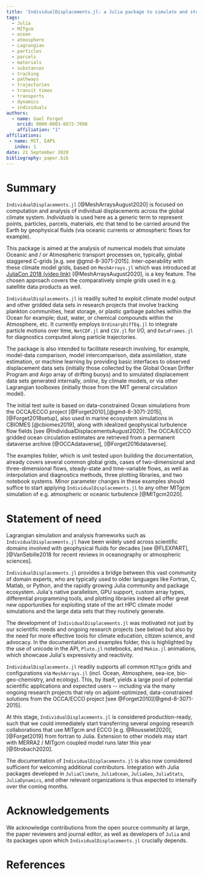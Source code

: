 ```yaml
---
title: 'IndividualDisplacements.jl: a Julia package to simulate and study particle displacements within the climate system'
tags:
  - Julia
  - MITgcm
  - ocean
  - atmosphere
  - Lagrangian
  - particles
  - parcels
  - materials
  - substances
  - tracking
  - pathways
  - trajectories
  - transit times
  - transports
  - dynamics
  - individuals
authors:
  - name: Gael Forget
    orcid: 0000-0003-0872-7098
    affiliation: "1"
affiliations:
 - name: MIT, EAPS
   index: 1
date: 21 September 2020
bibliography: paper.bib
---
```


# Summary

`IndividualDisplacements.jl` [@MeshArraysAugust2020] is focused on computation and analysis of individual displacements across the global climate system. _Individuals_ is used here as a generic term to represent points, particles, parcels, materials, etc that tend to be carried around the Earth by geophysical fluids (via oceanic currents or atmospheric flows for example). 

This package is aimed at the analysis of numerical models that simulate Oceanic and / or Atmospheric transport processes on, typically, global staggered C-grids [e.g. see @gmd-8-3071-2015]. Inter-operability with these climate model grids, based on `MeshArrays.jl` which was introduced at [JuliaCon 2018 (video link)](https://youtu.be/RDxAy_zSUvg) [@MeshArraysAugust2020], is a key feature. The chosen approach covers the comparatively simple grids used in e.g. satellite data products as well.

`IndividualDisplacements.jl` is readily suited to exploit climate model output and other gridded data sets in research projects that involve tracking plankton communities, heat storage, or plastic garbage patches within the Ocean for example; dust, water, or chemical compounds within the Atmosphere, etc. It currently employs `OrdinaryDiffEq.jl` to integrate particle motions over time, `NetCDF.jl` and `CSV.jl` for I/O, and `DataFrames.jl` for diagnostics computed along particle trajectories.

The package is also intended to facilitate research involving, for example, model-data comparison, model intercomparison, data assimilation, state estimation, or machine learning by providing basic interfaces to observed displacement data sets (initially those collected by the Global Ocean Drifter Program and Argo array of drifting buoys) and to simulated displacement data sets generated internally, _online_, by climate models, or via other Lagrangian toolboxes (initially those from the MIT general circulation model).

The initial test suite is based on data-constrained Ocean simulations from the OCCA/ECCO project [@Forget2010],[@gmd-8-3071-2015], [@Forget2018setup], also used in marine ecosystem simulations in CBIOMES [@cbiomes2019], along with idealized geophysical turbulence flow fields [see @IndividualDisplacementsAugust2020]. The OCCA/ECCO gridded ocean circulation estimates are retrieved from a permanent dataverse archive [@OCCAdataverse], [@Forget2016dataverse].

The examples folder, which is unit tested upon building the documentation, already covers several common global grids, cases of two-dimensional and three-dimensional flows, steady-state and time-variable flows, as well as interpolation and diagnostics methods, three plotting libraries, and two notebook systems. Minor parameter changes in these examples should suffice to start applying `IndividualDisplacements.jl` to any other MITgcm simulation of e.g. atmospheric or oceanic turbulence [@MITgcm2020].

# Statement of need 

Lagrangian simulation and analysis frameworks such as `IndividualDisplacements.jl` have been widely used across scientific domains involved with geophysical fluids for decades [see @FLEXPART],[@VanSebille2018 for recent reviews in oceanography or atmospheric sciences]. 

`IndividualDisplacements.jl` provides a bridge between this vast community of domain experts, who are typically used to older languages like Fortran, C, Matlab, or Python, and the rapidly growing Julia community and package ecosystem. Julia's native parallelism, GPU support, custom array types, differential programming tools, and plotting libraries indeed all offer great new opportunities for exploiting state of the art HPC climate model simulations and the large data sets that they routinely generate.

The development of `IndividualDisplacements.jl` was motivated not just by our scientific needs and ongoing research projects (see below) but also by the need for more effective tools for climate education, citizen science, and advocacy. In the documentation and examples folder, this is highlighted by the use of unicode in the API, `Pluto.jl` notebooks, and `Makie.jl` animations, which showcase Julia's expressivity and reactivity. 

`IndividualDisplacements.jl` readily supports all common `MITgcm` grids and configurations via `MeshArrays.jl` (incl. Ocean,  Atmosphere, sea-ice, bio-geo-chemistry, and ecology). This, by itself, yields a large pool of potential scientific applications and expected users -- including via the many ongoing research projects that rely on adjoint-optimized, data-constrained solutions from the OCCA/ECCO project [see @Forget2010][@gmd-8-3071-2015]. 

At this stage, `IndividualDisplacements.jl` is considered production-ready, such that we could immediately start transferring several ongoing research collaborations that use MITgcm and ECCO [e.g. @Rousselet2020], [@Forget2019] from fortran to Julia. Extension to other models may start with MERRA2 / MITgcm coupled model runs later this year [@Strobach2020]. 

The documentation of `IndividualDisplacements.jl` is also now considered sufficient for welcoming additional contributors. Integration with Julia packages developed in `JuliaClimate`, `JuliaOcean`, `JuliaGeo`, `JuliaStats`, `JuliaDynamics`, and other relevant organizations is thus expected to intensify over the coming months.

# Acknowledgements

We acknowledge contributions from the open source community at large, the paper reviewers and journal editor, as well as developers of `Julia` and its packages upon which `IndividualDisplacements.jl` crucially depends.

# References

